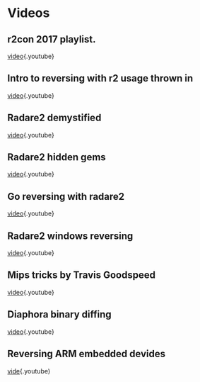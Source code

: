 <!-- TITLE: Videos -->
# Videos
## r2con 2017 playlist.
[video](https://www.youtube.com/watch?v=URyd4bcV-Ik&list=PLjIhlLNy_Y9Oe-nfcPEpaki0_En5dhQ5S){.youtube}

## Intro to reversing with r2 usage thrown in
[video](https://www.youtube.com/watch?v=LAkYW5ixvhg){.youtube}

## Radare2 demystified
[video](https://www.youtube.com/watch?v=fnpBy3wWabA){.youtube}

## Radare2 hidden gems
[video](https://www.youtube.com/watch?v=mvr7cHOUxlU&t){.youtube}

## Go reversing with radare2
[video](https://www.youtube.com/watch?v=PRLOlY4IKeA){.youtube}

## Radare2 windows reversing
[video](https://www.youtube.com/watch?v=2gcqLDGnKMc){.youtube}

## Mips tricks by Travis Goodspeed
[video](https://www.youtube.com/watch?v=tywqg-rIfic&list=PLjIhlLNy_Y9Oe-nfcPEpaki0_En5dhQ5S&index=3){.youtube}

## Diaphora binary diffing
[video](https://www.youtube.com/watch?v=dAwXrUKaUsw&index=6&list=PLjIhlLNy_Y9Oe-nfcPEpaki0_En5dhQ5S){.youtube}

## Reversing ARM embedded devides
[vide](https://www.youtube.com/watch?v=oXSx0Qo2Upk){.youtube)
